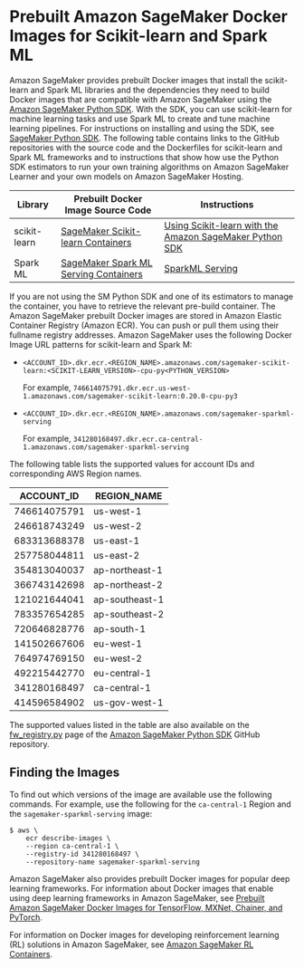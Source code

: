 # Prebuilt Amazon SageMaker Docker Images for Scikit\-learn and Spark ML<a name="pre-built-docker-containers-frameworks"></a>

Amazon SageMaker provides prebuilt Docker images that install the scikit\-learn and Spark ML libraries and the dependencies they need to build Docker images that are compatible with Amazon SageMaker using the [Amazon SageMaker Python SDK](https://sagemaker.readthedocs.io)\. With the SDK, you can use scikit\-learn for machine learning tasks and use Spark ML to create and tune machine learning pipelines\. For instructions on installing and using the SDK, see [SageMaker Python SDK](https://github.com/aws/sagemaker-python-sdk#installing-the-sagemaker-python-sdk)\. The following table contains links to the GitHub repositories with the source code and the Dockerfiles for scikit\-learn and Spark ML frameworks and to instructions that show how use the Python SDK estimators to run your own training algorithms on Amazon SageMaker Learner and your own models on Amazon SageMaker Hosting\.


| Library | Prebuilt Docker Image Source Code | Instructions | 
| --- | --- | --- | 
| scikit\-learn |  [SageMaker Scikit\-learn Containers](https://github.com/aws/sagemaker-scikit-learn-container)  |  [Using Scikit\-learn with the Amazon SageMaker Python SDK](https://sagemaker.readthedocs.io/en/stable/using_sklearn.html)  | 
| Spark ML |  [SageMaker Spark ML Serving Containers](https://github.com/aws/sagemaker-sparkml-serving-container)  |  [SparkML Serving](https://sagemaker.readthedocs.io/en/stable/sagemaker.sparkml.html)  | 

If you are not using the SM Python SDK and one of its estimators to manage the container, you have to retrieve the relevant pre\-build container\. The Amazon SageMaker prebuilt Docker images are stored in Amazon Elastic Container Registry \(Amazon ECR\)\. You can push or pull them using their fullname registry addresses\. Amazon SageMaker uses the following Docker Image URL patterns for scikit\-learn and Spark M:
+ `<ACCOUNT_ID>.dkr.ecr.<REGION_NAME>.amazonaws.com/sagemaker-scikit-learn:<SCIKIT-LEARN_VERSION>-cpu-py<PYTHON_VERSION>`

  For example, `746614075791.dkr.ecr.us-west-1.amazonaws.com/sagemaker-scikit-learn:0.20.0-cpu-py3`
+ `<ACCOUNT_ID>.dkr.ecr.<REGION_NAME>.amazonaws.com/sagemaker-sparkml-serving`

  For example, `341280168497.dkr.ecr.ca-central-1.amazonaws.com/sagemaker-sparkml-serving`

The following table lists the supported values for account IDs and corresponding AWS Region names\.


| ACCOUNT\_ID | REGION\_NAME | 
| --- | --- | 
| 746614075791 | us\-west\-1 | 
| 246618743249 | us\-west\-2 | 
| 683313688378 | us\-east\-1 | 
| 257758044811 | us\-east\-2 | 
| 354813040037 | ap\-northeast\-1 | 
| 366743142698 | ap\-northeast\-2 | 
| 121021644041 | ap\-southeast\-1 | 
| 783357654285 | ap\-southeast\-2 | 
| 720646828776 | ap\-south\-1 | 
| 141502667606 | eu\-west\-1 | 
| 764974769150 | eu\-west\-2 | 
| 492215442770 | eu\-central\-1 | 
| 341280168497 | ca\-central\-1 | 
| 414596584902 | us\-gov\-west\-1 | 

The supported values listed in the table are also available on the [fw\_registry\.py](https://github.com/aws/sagemaker-python-sdk/blob/master/src/sagemaker/fw_registry.py) page of the [Amazon SageMaker Python SDK](https://sagemaker.readthedocs.io) GitHub repository\.

## Finding the Images<a name="pre-built-docker-containers-frameworks-finding"></a>

To find out which versions of the image are available use the following commands\. For example, use the following for the `ca-central-1` Region and the `sagemaker-sparkml-serving` image:

```
$ aws \
    ecr describe-images \    
    --region ca-central-1 \
    --registry-id 341280168497 \
    --repository-name sagemaker-sparkml-serving
```

Amazon SageMaker also provides prebuilt Docker images for popular deep learning frameworks\. For information about Docker images that enable using deep learning frameworks in Amazon SageMaker, see [Prebuilt Amazon SageMaker Docker Images for TensorFlow, MXNet, Chainer, and PyTorch](pre-built-containers-frameworks-deep-learning.md)\.

For information on Docker images for developing reinforcement learning \(RL\) solutions in Amazon SageMaker, see [Amazon SageMaker RL Containers](https://github.com/aws/sagemaker-rl-container)\.